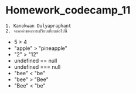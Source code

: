 # Homework_codecamp_11
    1. Kanokwan Dulyapraphant
    2. จงหาค่าของการเปรียบเทียบต่อไปนี้
* 5 > 4
* "apple" > "pineapple"
* "2" > "12"
* undefined == null
* undefined === null
* "bee" < "be"
* "bee" > "Bee"
* "Bee" < "be"

